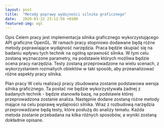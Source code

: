 ```yaml
---
layout: post
title:  "Metody poprawy wydajności silnika graficznego"
date:   2020-03-22 23:12:50 +0100
featured-img: ogl
---
```

Opis
Celem pracy jest implementacja silnika graficznego wykorzystującego API graficzne OpenGL. W ramach pracy stopniowo dodawane będą różne metody poprawiające wydajność narzędzia. Praca będzie skupiać się na badaniu wpływu tych technik na ogólną sprawność silnika. W tym celu zostaną wyznaczone parametry, na podstawie których możliwa będzie ocena pracy narzędzia. Testy zostaną przeprowadzone na wielu scenach, z wykorzystaniem rozmaitych obiektów w taki sposób, aby przeanalizować różne aspekty pracy silnika.

Plan pracy
W celu realizacji pracy zbudowana zostanie podstawowa wersja silnika graficznego. Ta postać nie będzie wykorzystywała żadnej z badanych technik - będzie stanowiła bazę, na podstawie której przeprowadzona zostanie analiza. Następnie dodane zostaną różne metody mające na celu poprawę wydajności silnika. Wraz z rozbudową narzędzia przeprowadzane będą testy, które posłużą do analizy tematu. Każda metoda zostanie przebadana na kilka różnych sposobów, a wyniki zostaną dokładnie opisane.